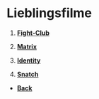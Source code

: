# Lieblingsfilme

1. [**Fight-Club**](fight-club.md)

2. [**Matrix**](Matrix.md)

3. [**Identity**](identity.md)

4. [**Snatch**](snatch.md)


- **<a href="../inhalt.md">Back</a>**
